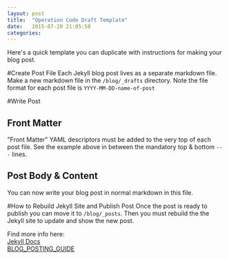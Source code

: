 ```yaml
---
layout: post
title:  "Operation Code Draft Template"
date:   2015-07-20 21:05:58
categories:
---
```

Here's a quick template you can duplicate with instructions for making your blog post.

#Create Post File
Each Jekyll blog post lives as a separate markdown file. Make a new markdown file in the `/blog/_drafts` directory. Note the file format for each post file is `YYYY-MM-DD-name-of-post`

#Write Post
## Front Matter
"Front Matter" YAML descriptors must be added to the very top of each post file. See the example above in between the mandatory top & bottom `---` lines.

## Post Body & Content
You can now write your blog post in normal markdown in this file.

#How to Rebuild Jekyll Site and Publish Post
Once the post is ready to publish you can move it to `/blog/_posts`. Then you must rebuild the the Jekyll site to update and show the new post.


Find more info here:  
[Jekyll Docs](http://jekyllrb.com/docs/home/)  
[BLOG_POSTING_GUIDE](https://github.com/OperationCode/operationcode/blob/master/BLOG_POSTING_GUIDE.md)
